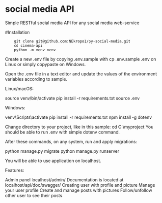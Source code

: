 # social media API

Simple RESTful social media API for any social media web-service

#Installation

```
    git clone git@github.com:NEkropo1/py-social-media.git
    cd cinema-api
    python -m venv venv
```
Create a new .env file by copying .env.sample with cp .env.sample .env on Linux or simply copypaste on Windows.

Open the .env file in a text editor and update the values of the environment variables according to sample.

Linux/macOS:

  source venv/bin/activate
  pip install -r requirements.txt
  source .env

Windows:

  venv\Scripts\activate
  pip install -r requirements.txt
  npm install -g dotenv

Change directory to your project, like in this sample: cd C:\myproject You should be able to run .env with simple dotenv command.

After these commands, on any system, run and apply migrations:

  python manage.py migrate
  python manage.py runserver

You will be able to use application on localhost.


Features:

Admin panel localhost/admin/
Documentation is located at localhost/api/doc/swagger/
Creating user with profile and picture
Manage your user profile
Create and manage posts with pictures
Follow/unfollow other user to see their posts

